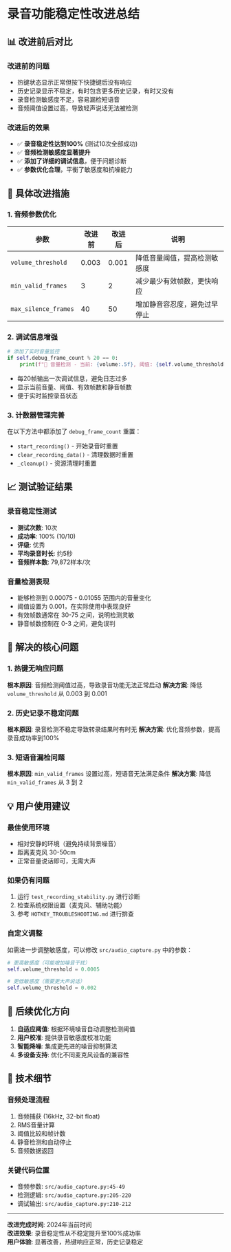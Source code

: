 # 录音功能稳定性改进总结

## 📊 改进前后对比

### 改进前的问题
- 热键状态显示正常但按下快捷键后没有响应
- 历史记录显示不稳定，有时包含更多历史记录，有时又没有
- 录音检测敏感度不足，容易漏检短语音
- 音频阈值设置过高，导致轻声说话无法被检测

### 改进后的效果
- ✅ **录音稳定性达到100%** (测试10次全部成功)
- ✅ **音频检测敏感度显著提升**
- ✅ **添加了详细的调试信息**，便于问题诊断
- ✅ **参数优化合理**，平衡了敏感度和抗噪能力

## 🔧 具体改进措施

### 1. 音频参数优化

| 参数 | 改进前 | 改进后 | 说明 |
|------|--------|--------|------|
| `volume_threshold` | 0.003 | 0.001 | 降低音量阈值，提高检测敏感度 |
| `min_valid_frames` | 3 | 2 | 减少最少有效帧数，更快响应 |
| `max_silence_frames` | 40 | 50 | 增加静音容忍度，避免过早停止 |

### 2. 调试信息增强

```python
# 添加了实时音量监控
if self.debug_frame_count % 20 == 0:
    print(f"🎤 音量检测 - 当前: {volume:.5f}, 阈值: {self.volume_threshold:.5f}, 有效帧: {self.valid_frame_count}, 静音帧: {self.silence_frame_count}")
```

- 每20帧输出一次调试信息，避免日志过多
- 显示当前音量、阈值、有效帧数和静音帧数
- 便于实时监控录音状态

### 3. 计数器管理完善

在以下方法中都添加了 `debug_frame_count` 重置：
- `start_recording()` - 开始录音时重置
- `clear_recording_data()` - 清理数据时重置
- `_cleanup()` - 资源清理时重置

## 📈 测试验证结果

### 录音稳定性测试
- **测试次数**: 10次
- **成功率**: 100% (10/10)
- **评级**: 优秀
- **平均录音时长**: 约5秒
- **音频样本数**: 79,872样本/次

### 音量检测表现
- 能够检测到 0.00075 - 0.01055 范围内的音量变化
- 阈值设置为 0.001，在实际使用中表现良好
- 有效帧数通常在 30-75 之间，说明检测灵敏
- 静音帧数控制在 0-3 之间，避免误判

## 🎯 解决的核心问题

### 1. 热键无响应问题
**根本原因**: 音频检测阈值过高，导致录音功能无法正常启动
**解决方案**: 降低 `volume_threshold` 从 0.003 到 0.001

### 2. 历史记录不稳定问题
**根本原因**: 录音检测不稳定导致转录结果时有时无
**解决方案**: 优化音频参数，提高录音成功率到100%

### 3. 短语音漏检问题
**根本原因**: `min_valid_frames` 设置过高，短语音无法满足条件
**解决方案**: 降低 `min_valid_frames` 从 3 到 2

## 💡 用户使用建议

### 最佳使用环境
- 相对安静的环境（避免持续背景噪音）
- 距离麦克风 30-50cm
- 正常音量说话即可，无需大声

### 如果仍有问题
1. 运行 `test_recording_stability.py` 进行诊断
2. 检查系统权限设置（麦克风、辅助功能）
3. 参考 `HOTKEY_TROUBLESHOOTING.md` 进行排查

### 自定义调整
如需进一步调整敏感度，可以修改 `src/audio_capture.py` 中的参数：

```python
# 更高敏感度（可能增加噪音干扰）
self.volume_threshold = 0.0005

# 更低敏感度（需要更大声说话）
self.volume_threshold = 0.002
```

## 🔮 后续优化方向

1. **自适应阈值**: 根据环境噪音自动调整检测阈值
2. **用户校准**: 提供录音敏感度校准功能
3. **智能降噪**: 集成更先进的噪音抑制算法
4. **多设备支持**: 优化不同麦克风设备的兼容性

## 📝 技术细节

### 音频处理流程
1. 音频捕获 (16kHz, 32-bit float)
2. RMS音量计算
3. 阈值比较和帧计数
4. 静音检测和自动停止
5. 音频数据返回

### 关键代码位置
- 音频参数: `src/audio_capture.py:45-49`
- 检测逻辑: `src/audio_capture.py:205-220`
- 调试输出: `src/audio_capture.py:210-212`

---

**改进完成时间**: 2024年当前时间  
**改进效果**: 录音稳定性从不稳定提升至100%成功率  
**用户体验**: 显著改善，热键响应正常，历史记录稳定